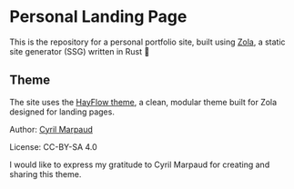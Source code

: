 # Personal Landing Page

This is the repository for a personal portfolio site, built using [Zola](https://www.getzola.org/), a static site generator (SSG) written in Rust 🦀


## Theme
The site uses the [HayFlow theme](https://www.getzola.org/themes/hayflow/), a clean, modular theme built for Zola designed for landing pages.

Author: [Cyril Marpaud](https://gitlab.com/cyril-marpaud/hayflow)

License: CC-BY-SA 4.0



I would like to express my gratitude to Cyril Marpaud for creating and sharing this theme.
